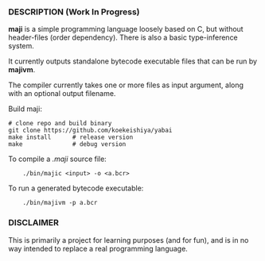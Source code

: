 ### DESCRIPTION (Work In Progress)

**maji** is a simple programming language loosely based on C, but without header-files (order dependency).
There is also a basic type-inference system.

It currently outputs standalone bytecode executable files that can be run by **majivm**.

The compiler currently takes one or more files as input argument, along with an optional output filename.

Build maji:
```
# clone repo and build binary
git clone https://github.com/koekeishiya/yabai
make install      # release version
make              # debug version
```

To compile a *.maji* source file:
```
    ./bin/majic <input> -o <a.bcr>
```

To run a generated bytecode executable:
```
    ./bin/majivm -p a.bcr
```

### DISCLAIMER

This is primarily a project for learning purposes (and for fun), and is in no way intended to replace a real programming language.
